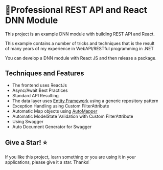 ﻿# 🥇Professional REST API and React DNN Module

This project is an example DNN module with building REST API and React.

This example contains a number of tricks and techniques that is the result of many years of my experience in WebAPI/RESTful programming in .NET

You can develop a DNN module with React JS and then release a package.

## Techniques and Features
- The frontend uses ReactJs
- Async/Await Best Practices
- Standard API Resulting
- The data layer uses [Entity Framework](https://www.entityframeworktutorial.net/) using a generic repository pattern 
- Exception Handling using Custom FilterAttribute
- Automatic Map objects using [AutoMapper](https://github.com/AutoMapper/AutoMapper)
- Automatic ModelState Validation with Custom FilterAttribute
- Using Swagger
- Auto Document Generator for Swagger

## Give a Star! ⭐️
If you like this project, learn something or you are using it in your applications, please give it a star. Thanks!